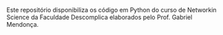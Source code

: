 Este repositório disponibiliza os código em Python do curso de Networkin Science 
da Faculdade Descomplica elaborados pelo Prof. Gabriel Mendonça.
